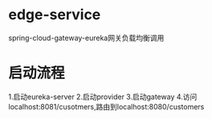 # edge-service
spring-cloud-gateway-eureka网关负载均衡调用

# 启动流程
1.启动eureka-server
2.启动provider
3.启动gateway
4.访问localhost:8081/cusotmers,路由到localhost:8080/customers
